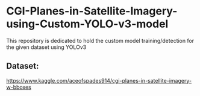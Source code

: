 # CGI-Planes-in-Satellite-Imagery-using-Custom-YOLO-v3-model
This repository is dedicated to hold the custom model training/detection for the given dataset using YOLOv3
## Dataset:
https://www.kaggle.com/aceofspades914/cgi-planes-in-satellite-imagery-w-bboxes
